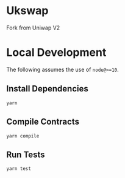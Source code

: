 # Ukswap

Fork from Uniwap V2

# Local Development

The following assumes the use of `node@>=10`.

## Install Dependencies

`yarn`

## Compile Contracts

`yarn compile`

## Run Tests

`yarn test`
